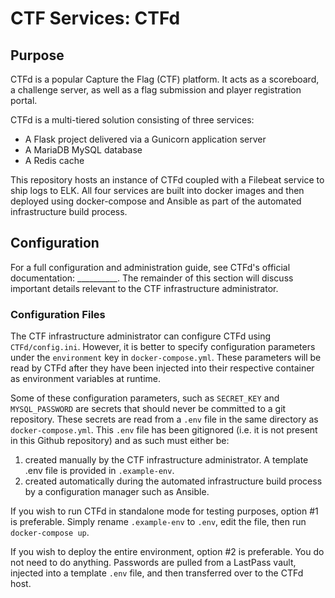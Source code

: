 # CTF Services: CTFd

## Purpose
CTFd is a popular Capture the Flag (CTF) platform. It acts as a scoreboard, a challenge server, as well as a flag submission and player registration portal. 

CTFd is a multi-tiered solution consisting of three services:
- A Flask project delivered via a Gunicorn application server
- A MariaDB MySQL database
- A Redis cache

This repository hosts an instance of CTFd coupled with a Filebeat service to ship logs to ELK. All four services are built into docker images and then deployed using docker-compose and Ansible as part of the automated infrastructure build process. 

## Configuration

For a full configuration and administration guide, see CTFd's official documentation: __________. The remainder of this section will discuss important details relevant to the CTF infrastructure administrator.

### Configuration Files

The CTF infrastructure administrator can configure CTFd using `CTFd/config.ini`. However, it is better to specify configuration parameters under the `environment` key in `docker-compose.yml`. These parameters will be read by CTFd after they have been injected into their respective container as environment variables at runtime.

Some of these configuration parameters, such as `SECRET_KEY` and `MYSQL_PASSWORD` are secrets that should never be committed to a git repository. These secrets are read from a `.env` file in the same directory as `docker-compose.yml`. This `.env` file has been gitignored (i.e. it is not present in this Github repository) and as such must either be:
1. created manually by the CTF infrastructure administrator. A template .env file is provided in `.example-env`.
2. created automatically during the automated infrastructure build process by a configuration manager such as Ansible.

If you wish to run CTFd in standalone mode for testing purposes, option #1 is preferable. Simply rename `.example-env` to `.env`, edit the file, then run `docker-compose up`. 

If you wish to deploy the entire environment, option #2 is preferable. You do not need to do anything. Passwords are pulled from a LastPass vault, injected into a template `.env` file, and then transferred over to the CTFd host. <template file> and <deploy-ctfd.yml> provide a step by step guide on how CTFd is deployed.

Next, we provide a brief description of a few important configuration parameters set in docker-compose.yml file:
- **LOG_FOLDER**: set the CTFd logging folder inside the container which houses CTFd, Gunicorn, and MySQL logs.
- **ACCESS_LOG** and **ERROR LOG**: enables the gunicorn access and error logs. While these logs are enabled, we choose to ship the Nginx logs to ELK as they are closer to the user.
- **WORKERS**: set the number of gunicorn workers to 10 . This value offers great performance for a CTF with 500-800 participants assuming 2vCPUs and a 12GB of RAM.
- **REVERSE PROXY**: tell CTFd that it behind a reverse proxy like Nginx.
- **HTML_SANITIZATION**: turn on HTML sanitization to escape dangerous characters and protect against attacks like XSS.

### CTF Data

Upon launch, CTFd creates a `.data` directory in the project root. Most subdirectories of `.data` are configured as bind mounts (under the `volumes` key in docker-compose. They expose runtime data inside the CTFd, MariaDB, and MySQL containers to the underlying host. Runtime data includes logs, uploads, cached items, etc.

You can use the `.data` directory to conduct a full restore of CTFd in the event of a disaster. As such, it is critical that you create regular backups of this directory. An easy way to do this is to schedule a cron job on the CTFd host that creates a backup of this directory evey 2 minutes or so.

### Logging

Inside the container, logs are stored in `/var/log/`. On the docker host, this directory maps to `.data/logs/`. 

By default, CTFd logs submissions, logins, and registrations in separate files. 

A gunicorn access and error log is also provided. Much like apache and nginx logs, it uses the standard "combined" logging format.

### Filebeat Sidecar Container

A Filebeat container is used to ship logs to logstash for processing. To customize filebeat's configuration, edit `filebeat/filebeat.yml`.  Only logs in files matching the following patterns are shipped.
- logins.log*
- registrations.log*
- submissions.log*

The * accounts for lot rotation. (`logins.log`, `logins.log.1`, `logins.log.2`, etc.).

Unfortunately, CTFd logs do not come in a standardized format such as CSV or JSON but are closer to print statements. In previous competitions, CTFd logging was altered to fit a schema and a logstash parser was written to parse the data into fields. We strongly recommend you do the same. At the moment, you will see unprocessed CTFd logs in Kibana under the following index patterns:
- ctf-logins-*
- ctf-registrations-*
- ctf-submissions-*

### Rate Limiting

By default, CTFd limits flag submissions to 10 per minute per team. 

## Deployment

See <template file> and <deploy-ctfd.yml> in <> to form an understanding of how CTFd is deployed.

### Network Location

Internal Subnet.

### Important Accounts, Credentials, and Secrets

During service deployment, Ansible uses the `lpass` commandline utility to retrieve passwords from a LastPass password vault. The following tables catalog all secrets related to CTFd that must be set up in lastpass prior to the <automated infrastructure build process>.

## CTFd Accounts
| LastPass ID                     | Secret Type              | Username            | Description                                                                                              | 
|---------------------------------|--------------------------|---------------------|----------------------------------------------------------------------------------------------------------|
| ctf_ctfd_secret_key             | 64-Character Secret Key  | ctf_ctfd_secret_key | Used by the CTFd Flask application to sign session cookies for protection against cookie data tampering. |
| ctf_mysql_account               | 16+ Character Password                 | *pick-a-username*   | Username and password are set by the CTF Infrastructure Administrator. This account is used by CTFd's object relational mapper (ORM) to populate the ctfd database. It can also be used by the CTF Administrator to manually manage the Mariadb MySQL database if needed.|
| ctf_mysql_root_pass             | 16+ Character Password                 | root                | Root password to the MySQL DBMS. Username is "root".                                                     |

### Pre-Deployment Configuration Checklist

Before starting the automated infrastructue build process, please perform the following steps:
1. Generate secrets related to CTFd and store them in a LastPass password vault (See "Important Accounts, Credentials, and Secrets" above.)
2. Point filebeat to the logstash host by editing `filebeat.yml` with logstash's FQDN and port number under the `output.logstash` key.
2. Review docker-compose.yml and verify that all configuration parameters are correct.
4. (Optional) Add a captcha to the registration form. A plugin, CTFd Captcha Plugin, already exists.
5. (Optional) Standardize CTFd's logs and write a logstash parser that can process them into elasticsearch documents.

### Post-Deployment Configuration Checklist

Once the automated infrastructure build process is complete, there are a number of steps that need to be taken to prepare CTFd for game day.

1. Add a mail server so that CTFd can send password reset and registration confirmation emails. Then enable "Verify User Emails". You can do this using the admin panel.
2. Configure scoreboard visibility, challenge visibility, and registration visibility settings in the admin panel. 
3. Customize CTFd's look and feel using the CSS editor in the admin panel.
4. Set competition time and # of players per team.
5. Add a privacy policy and a terms of service.
6. Practice performing a backup and restore operation using the admin panel.
7. Schedule a cron job to backup the .data directory.


## Maintenance

Every once in a while, a new version of CTFd is released packed with new features and bug fixes. It is the duty of the CTF Infrastructure Administrator to update CTFd in a timely fashion. CTFd, much like any other popular piece of software, receives a number of CVEs and so applying patches quickly is critical. 

### How to update CTFd?

The only differences between vanilla CTFd and this fork are:
- A modified docker-compose file
- A modified Dockerfile
- The addition of the filebeat directory

These changes should be fairly easy to replicate to the new version.

It becomes difficult to update CTFd, however, if the forked version's code has been modified (for example, to include a new logging module). The patching process may become tedious. As such, it is recommended that changes to the codebase are kept minor and easily repeatable. It is better to fix problems at the source by submitting a feature request or even a pull request to CTFd.
